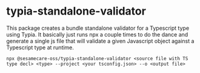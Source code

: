 # typia-standalone-validator

This package creates a bundle standalone validator for a Typescript type using Typia. It basically just runs npx a couple times to do the dance and generate a single js file that will validate a given Javascript object against a Typescript type at runtime.

```
npx @sesamecare-oss/typia-standalone-validator <source file with TS type decl> <type> --project <your tsconfig.json> --o <output file>
```
